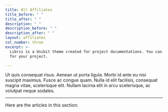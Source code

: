 ```yaml
---
title: All Affiliates 
title_before: " "
title_after: " "
description: " "
description_before: " "
description_after: " "
layout: affiliates
col_number: three
excerpt: >-
  Libris is a Unibit theme created for project documentations. You can use it
  for your project.

---
```


Ut quis consequat risus. Aenean ut porta ligula. Morbi id ante eu nisi suscipit maximus. Fusce ac congue quam. Nulla id elit facilisis, consequat magna vitae, scelerisque elit. Nullam lacinia elit in arcu scelerisque, ac volutpat neque sodales.

***

Here are the articles in this section:
